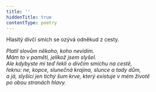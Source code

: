 ```yaml
---
title: ''
hiddenTitle: true
contentType: poetry
---
```


<section>

Hlasitý dívčí smích se ozývá odněkud z cesty.

_Platil slovům někoho, koho nevidím.  
Mám to v paměti, jelikož jsem slyšel.  
Ale kdybyste mi teď řekli o dívčím smíchu na cestě,  
řeknu: ne, kopce, slunečná krajina, slunce a tady dům,  
a já, slyšící jen tichý šum krve, který existuje v mém životě  
po obou stranách hlavy._

</section>
